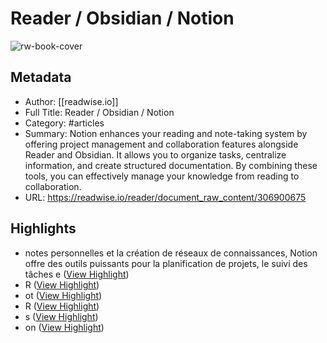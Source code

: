 # Reader / Obsidian / Notion

![rw-book-cover](https://readwise-assets.s3.amazonaws.com/media/reader/parsed_document_assets/306900675/3vFbCHnxOrHNTWd6963YAW6O4AZVztLyi_5r4_1vdbw-cove_854CAsB.png)

## Metadata
- Author: [[readwise.io]]
- Full Title: Reader / Obsidian / Notion
- Category: #articles
- Summary: Notion enhances your reading and note-taking system by offering project management and collaboration features alongside Reader and Obsidian. It allows you to organize tasks, centralize information, and create structured documentation. By combining these tools, you can effectively manage your knowledge from reading to collaboration.
- URL: https://readwise.io/reader/document_raw_content/306900675

## Highlights
- notes personnelles et la création de réseaux de connaissances, Notion offre des outils puissants pour la planification de projets, le suivi des tâches e ([View Highlight](https://read.readwise.io/read/01jvsy245w7axhc6bnkzsddhf9))
- R ([View Highlight](https://read.readwise.io/read/01jvsy1kdbjvqvqtpne5sqn4nm))
- ot ([View Highlight](https://read.readwise.io/read/01jvsy1zx4exkbh44h83s3d087))
- R ([View Highlight](https://read.readwise.io/read/01jvsy2g066ywx03chse6058hx))
- s ([View Highlight](https://read.readwise.io/read/01jvsy3mvgmt6f0s6xqn09z43e))
- on ([View Highlight](https://read.readwise.io/read/01jvsy58nz7pm5xx8rpjv5t4pt))
